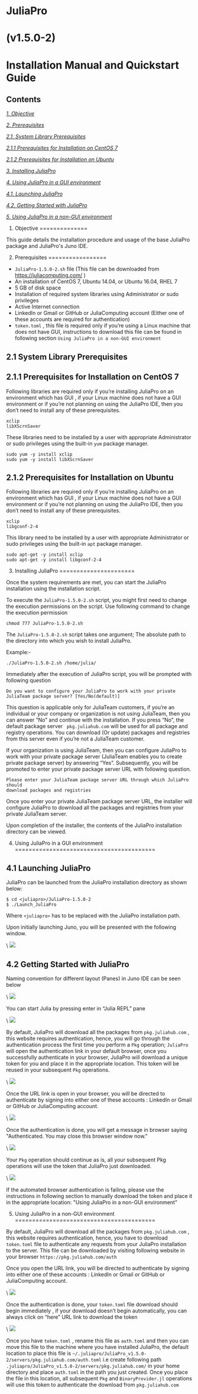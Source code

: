 # JuliaPro #

# (v1.5.0-2) #

# Installation Manual and Quickstart Guide #

## Contents

 [*1. Objective*](#objective)

 [*2. Prerequisites*](#prerequisites)
 
 [*2.1. System Library Prerequisites*](#system-library-prerequisites)

 [*2.1.1 Prerequisites for Installation on CentOS 7*](#prerequisites-for-installation-on-centos-7)

 [*2.1.2 Prerequisites for Installation on Ubuntu*](#prerequisites-for-installation-on-ubuntu)

 [*3. Installing JuliaPro*](#installing-juliapro)

 [*4. Using JuliaPro in a GUI environment*](#using-juliapro-in-a-gui-environment)
 
 [*4.1. Launching JuliaPro*](#launching-juliapro)
 
 [*4.2. Getting Started with JuliaPro*](#getting-started-with-juliapro)
 
 [*5. Using JuliaPro in a non-GUI environment*](#using-juliapro-in-a-non-gui-environment)


1. Objective
==============

This guide details the installation procedure and usage of the base JuliaPro package and JuliaPro's Juno IDE.

2. Prerequisites
=================

  * `JuliaPro-1.5.0-2.sh` file (This file can be downloaded from https://juliacomputing.com/ )
  * An installation of CentOS 7, Ubuntu 14.04, or Ubuntu 16.04, RHEL 7
  * 5 GB of disk space
  * Installation of required system libraries using Administrator or sudo privileges
  * Active Internet connection
  * LinkedIn or Gmail or GitHub or JuliaComputing account (Either one of these accounts are required for authentication)
  * `token.toml` , this file is required only if you’re using a Linux machine that does not have GUI, instructions to download this file can be found in following section `Using JuliaPro in a non-GUI environment`
  
  
  2.1 System Library Prerequisites
--------------------------------

2.1.1 Prerequisites for Installation on CentOS 7
------------------------------------------------

Following libraries are required only if you’re installing JuliaPro on an environment which has GUI , if your Linux machine does not have a GUI environment or if you’re not planning on using the JuliaPro IDE, then you don’t need to install any of these prerequisites.

```
xclip
libXScrnSaver
```

These libraries need to be installed by a user with appropriate Administrator or sudo privileges using the built-in `yum` package manager.

```
sudo yum -y install xclip
sudo yum -y install libXScrnSaver
```


2.1.2 Prerequisites for Installation on Ubuntu
----------------------------------------------------

Following libraries are required only if you’re installing JuliaPro on an environment which has GUI , if your Linux machine does not have a GUI environment or if you’re not planning on using the JuliaPro IDE, then you don’t need to install any of these prerequisites.

```
xclip
libgconf-2-4
```

This library need to be installed by a user with appropriate Administrator or sudo privileges using the built-in `apt` package manager.

```
sudo apt-get -y install xclip
sudo apt-get -y install libgconf-2-4
```

3. Installing JuliaPro
======================

Once the system requirements are met, you can start the JuliaPro installation using the installation script.  

To execute the `JuliaPro-1.5.0-2.sh` script, you might first need to change the execution permissions on the script. Use following command to change the execution permission 

```
chmod 777 JuliaPro-1.5.0-2.sh
```

The `JuliaPro-1.5.0-2.sh` script takes one argument; The absolute path to the directory into which you wish to install JuliaPro.

Example:-
```
./JuliaPro-1.5.0-2.sh /home/julia/
```

Immediately after the execution of JuliaPro script, you will be prompted with following question 
```
Do you want to configure your JuliaPro to work with your private JuliaTeam package server? [Yes/No(default)]
```
This question is applicable only for JuliaTeam customers, if you’re an individual or your company or organization is not using JuliaTeam, then you can answer “No” and continue with the installation. If you press “No”, the default package server ` pkg.juliahub.com` will be used for all package and registry operations. You can download (Or update) packages and registries from this server even if you’re not a JuliaTeam customer.

If your organization is using JuliaTeam, then you can configure JuliaPro to work with your private package server (JuliaTeam enables you to create private package server) by answering “Yes”. Subsequently, you will be promoted to enter your private package server URL with following question.

```
Please enter your JuliaTeam package server URL through which JuliaPro should 
download packages and registries
```

Once you enter your private JuliaTeam package server URL, the installer will configure JuliaPro to download all the packages and registries from your private JuliaTeam server.

Upon completion of the installer, the contents of the JuliaPro installation directory can be viewed.


4. Using JuliaPro in a GUI environment
=========================================


4.1 Launching JuliaPro
-------------------------------------------

JuliaPro can be launched from the JuliaPro installation directory as shown below:

```
$ cd <juliapro>/JuliaPro-1.5.0-2
$ ./Launch_JuliaPro
```

Where `<juliapro>` has to be replaced with the JuliaPro installation path. 

Upon initially launching Juno, you will be presented with the following window.

\ ![](media/win12.png)

4.2 Getting Started with JuliaPro
-------------------------------------------

Naming convention for different layout (Panes) in Juno IDE can be seen below

\ ![](media/win13.png)

You can start Julia by pressing enter in “Julia REPL” pane

\ ![](media/win14.png)

By default, JuliaPro will download all the packages from `pkg.juliahub.com` , this website requires authentication, hence, you will go through the authentication process the first time you perform a `Pkg` operation; `JuliaPro` will open the authentication link in your default browser, once you successfully authenticate in your browser, JuliaPro will download a unique token for you and place it in the appropriate location. This token will be reused in your subsequent `Pkg` operations.

\ ![](media/auth1.png)

Once the URL link is open in your browser, you will be directed to authenticate by signing into either one of these accounts : LinkedIn or Gmail or GitHub or JuliaComputing account.

\ ![](media/auth2.png)

Once the authentication is done, you will get a message in browser saying "Authenticated. You may close this browser window now."

\ ![](media/auth3.png)

Your `Pkg` operation should continue as is, all your subsequent Pkg operations will use the token that JuliaPro just downloaded.

\ ![](media/auth4.png)

If the automated browser authentication is failing, please use the instructions in following section to manually download the token and place it in the appropriate location: "Using JuliaPro in a non-GUI environment"


5. Using JuliaPro in a non-GUI environment
=========================================


By default, JuliaPro will download all the packages from `pkg.juliahub.com` , this website requires authentication, hence, you have to download `token.toml` file to authenticate any requests from your JuliaPro installation to the server.  This file can be downloaded by visiting following website in your browser `https://pkg.juliahub.com/auth`

Once you open the URL link, you will be directed to authenticate by signing into either one of these accounts : LinkedIn or Gmail or GitHub or JuliaComputing account.

\ ![](media/auth2.png)


Once the authentication is done, your `token.toml` file download should begin immediately , if your download doesn’t begin automatically, you can always click on “here” URL link to download the token

\ ![](media/linux3.png)


Once you have `token.toml` , rename this file as `auth.toml` and then you can move this file to the machine where you have installed JuliaPro, the default location to place this file is `~/.juliapro/JuliaPro_v1.5.0-2/servers/pkg.juliahub.com/auth.toml` i.e create following path `.juliapro/JuliaPro_v1.5.0-2/servers/pkg.juliahub.com/` in your home directory and place `auth.toml` in the path you just created. Once you place the file in this location, all subsequent `Pkg` and `BinaryProvider.jl` operations will use this token to authenticate the download from `pkg.juliahub.com`
